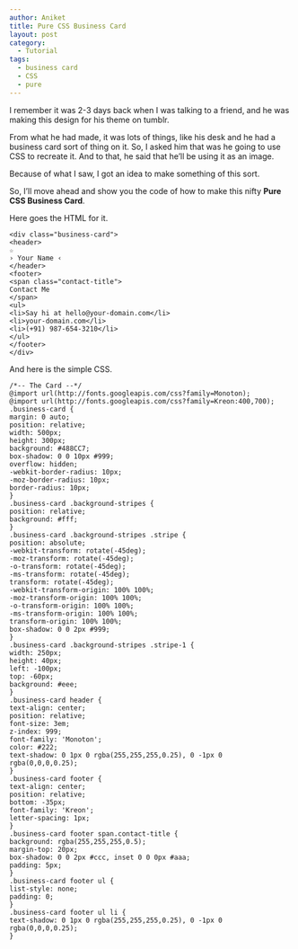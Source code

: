 ```yaml
---
author: Aniket
title: Pure CSS Business Card
layout: post
category:
  - Tutorial
tags:
  - business card
  - CSS
  - pure
---
```

I remember it was 2-3 days back when I was talking to a friend, and he was making this design for his theme on tumblr.

From what he had made, it was lots of things, like his desk and he had a business card sort of thing on it. So, I asked him that was he going to use CSS to recreate it. And to that, he said that he’ll be using it as an image.

Because of what I saw, I got an idea to make something of this sort.

So, I’ll move ahead and show you the code of how to make this nifty **Pure CSS Business Card**.

Here goes the HTML for it.

    <div class="business-card">
    <header>
    ☆
    › Your Name ‹
    </header>
    <footer>
    <span class="contact-title">
    Contact Me
    </span>
    <ul>
    <li>Say hi at hello@your-domain.com</li>
    <li>your-domain.com</li>
    <li>(+91) 987-654-3210</li>
    </ul>
    </footer>
    </div>
    

And here is the simple CSS.

    /*-- The Card --*/
    @import url(http://fonts.googleapis.com/css?family=Monoton);
    @import url(http://fonts.googleapis.com/css?family=Kreon:400,700);
    .business-card {
    margin: 0 auto;
    position: relative;
    width: 500px;
    height: 300px;
    background: #488CC7;
    box-shadow: 0 0 10px #999;
    overflow: hidden;
    -webkit-border-radius: 10px;
    -moz-border-radius: 10px;
    border-radius: 10px;
    }
    .business-card .background-stripes {
    position: relative;
    background: #fff;
    }
    .business-card .background-stripes .stripe {
    position: absolute;
    -webkit-transform: rotate(-45deg);
    -moz-transform: rotate(-45deg);
    -o-transform: rotate(-45deg);
    -ms-transform: rotate(-45deg);
    transform: rotate(-45deg);
    -webkit-transform-origin: 100% 100%;
    -moz-transform-origin: 100% 100%;
    -o-transform-origin: 100% 100%;
    -ms-transform-origin: 100% 100%;
    transform-origin: 100% 100%;
    box-shadow: 0 0 2px #999;
    }
    .business-card .background-stripes .stripe-1 {
    width: 250px;
    height: 40px;
    left: -100px;
    top: -60px;
    background: #eee;
    }
    .business-card header {
    text-align: center;
    position: relative;
    font-size: 3em;
    z-index: 999;
    font-family: 'Monoton';
    color: #222;
    text-shadow: 0 1px 0 rgba(255,255,255,0.25), 0 -1px 0 rgba(0,0,0,0.25);
    }
    .business-card footer {
    text-align: center;
    position: relative;
    bottom: -35px;
    font-family: 'Kreon';
    letter-spacing: 1px;
    }
    .business-card footer span.contact-title {
    background: rgba(255,255,255,0.5);
    margin-top: 20px;
    box-shadow: 0 0 2px #ccc, inset 0 0 0px #aaa;
    padding: 5px;
    }
    .business-card footer ul {
    list-style: none;
    padding: 0;
    }
    .business-card footer ul li {
    text-shadow: 0 1px 0 rgba(255,255,255,0.25), 0 -1px 0 rgba(0,0,0,0.25);
    }